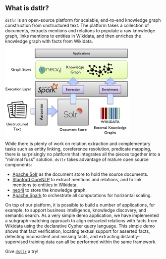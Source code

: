 ## What is dstlr?

`dstlr` is an open-source platform for scalable, end-to-end knowledge graph construction from unstructured text.
The platform takes a collection of documents, extracts mentions and relations to populate a raw knowledge graph, links mentions to entities in Wikidata, and then enriches the knowledge graph with facts from Wikidata.

<img width="400px" src="architecture.png">

While there is plenty of work on relation extraction and complementary tasks such as entity linking, coreference resolution, predicate mapping, there is surprisingly no platform that integrates all the pieces together into a "minimal fuss" solution.
`dstlr` takes advantage of mature open source components:

+ [Apache Solr](https://lucene.apache.org/solr/) as the document store to hold the source documents.
+ [Stanford CoreNLP](https://stanfordnlp.github.io/CoreNLP/) to extract mentions and relations, and to link mentions to entities in Wikidata.
+ [neo4j](https://neo4j.com/) to store the knowledge graph.
+ [Apache Spark](https://spark.apache.org/) to orchestrate all computations for horizontal scaling.

On top of our platform, it is possible to build a number of applications, for example, to support business intelligence, knowledge discovery, and semantic search.
As a very simple demo application, we have implemented a subgraph-matching approach to align extracted relations with facts from Wikidata using the declarative Cypher query language.
This simple demo shows that fact verification, locating textual support for asserted facts, detecting inconsistent and missing facts, and extracting distantly-supervised training data can all be performed within the same framework.

Give [`dstlr`](https://github.com/dstlry/dstlr) a try!
